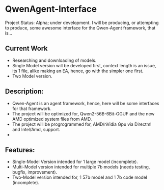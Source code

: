 # QwenAgent-Interface
Project Status: Alpha; under development. I will be producing, or attempting to produce, some awesome interface for the Qwen-Agent framework, that is...

## Current Work
- Researching and downloading of models.
- Single Model version will be developed first, context length is an issue, its 1 file, alike making an EA, hence, go with the simpler one first.
- Two Model version.

## Description:
- Qwen-Agent is an agent framework, hence, here will be some interfaces for that framework. 
- The project will be optimized for, Qwen2-56B-6Bit-GGUF and the new AMD optimized system files from AMD.
- The project will be progrogrammed for, AMD/nVidia Gpu via Directml and Intel/Amd, support.
- 

## Features:
- Single-Model Version intended for 1 large model (incomplete).
- Multi-Model version intended for multiple 7b models  (needs testing, bugfix, improvement).
- Two-Model version intended for, 1 57b model and 1 7b code model (incomplete).
